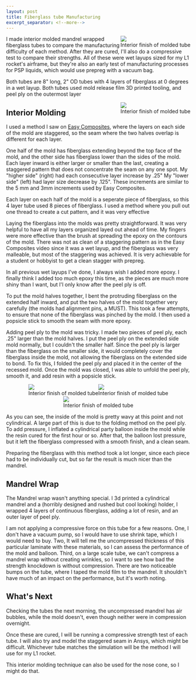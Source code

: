 ```yaml
---
layout: post
title: Fiberglass tube Manufacturing
excerpt_separator: <!--more-->
---
```


<div class="imgCptnBox" style="float:right">
<img src="{{ "assets/images/mold4.png" | relative_url }}" class="articleImgMain">
<figcaption class="articleCaption">Interior finish of molded tube</figcaption>
</div>

I made interior molded mandrel wrapped fiberglass tubes to compare the manufacturing difficulty of each method. After they are cured, I'll also do a compressive test to compare their strengths. All of these were wet layups sized for my L1 rocket's airframe, but they're also an early test of manufacturing processes for PSP liquids, which would use prepreg with a vacuum bag. 

<!--more-->

Both tubes are 8" long, 2" OD tubes with 4 layers of fiberglass at 0 degrees in a wet layup. Both tubes used mold release film 3D printed tooling, and peel ply on the outermost layer

<div class="imgCptnBox" style="float:right">
<img src="{{ "assets/images/mold1.png" | relative_url }}" class="articleImgMain">
<figcaption class="articleCaption">Interior finish of molded tube</figcaption>
</div>

## Interior Molding
I used a method I saw on <a href="https://www.easycomposites.co.uk/learning/split-mould-carbon-fibre-tube" class="link" target="_blank" rel="noopener noreferrer">Easy Composites</a>, where the layers on each side of the mold are staggered, so the seam where the two halves overlap is different for each layer. 

One half of the mold has fiberglass extending beyond the top face of the mold, and the other side has fiberglass lower than the sides of the mold. Each layer inward is either larger or smaller than the last, creating a staggered pattern that does not concentrate the seam on any one spot. My "higher side" (right) had each consecutive layer increase by .25"  My "lower side" (left) had layer size decrease by .125". These increments are similar to the 5 mm and 3mm increments used by Easy Composites.

Each layer on each half of the mold is a seperate piece of fiberglass, so this 4 layer tube used 8 pieces of fiberglass. I used a method where you pull out one thread to create a cut pattern, and it was very effective

Laying the fiberglass into the molds was pretty straightforward. It was very helpful to have all my layers organized layed out ahead of time. My fingers were more effective than the brush at spreading the epoxy on the contours of the mold. There was not as clean of a staggering pattern as in the Easy Composites video since it was a wet layup, and the fiberglass was very malleable, but most of the staggering was achieved. It is very achievable for a student or hobbyist to get a clean stagger with prepreg.

In all previous wet layups I've done, I always wish I added more epoxy. I finally think I added too much epoxy this time, as the pieces are much more shiny than I want, but I'l only know after the peel ply is off.

To put the mold halves together, I bent the protruding fiberglass on the extended half inward, and put the two halves of the mold together very carefully (the molds had alignment pins, a MUST). This took a few attempts, to ensure that none of the fiberglass was pinched by the mold. I then used a popsicle stick to smooth the seam with more epoxy. 

Adding peel ply to the mold was tricky. I made two pieces of peel ply, each .25" larger than the mold halves. I put the peel ply on the extended  side mold normally, but I couldn't the smaller half. Since the peel ply is larger than the fiberglass on the smaller side, it would completely cover the fiberglass inside the mold, not allowing the fiberglass on the extended side to bond. To fix this, I folded the peel ply and placed it in the center of the recessed mold. Once the mold was closed, I was able to unfold the peel ply, smooth it, and add resin with a popsicle stick. 

<div style="display:flex; justify-content:center; align-items:center; flex-wrap:wrap;">

<div class="imgCptnBox">
<img src="{{ "assets/images/mold2.png" | relative_url }}" class="articleImgMain">
<figcaption class="articleCaption">Interior finish of molded tube</figcaption>
</div>

<div class="imgCptnBox">
<img src="{{ "assets/images/mold3.png" | relative_url }}" class="articleImgMain">
<figcaption class="articleCaption">Interior finish of molded tube</figcaption>
</div>

<div class="imgCptnBox">
<img src="{{ "assets/images/mold4.png" | relative_url }}" class="articleImgMain">
<figcaption class="articleCaption">Interior finish of molded tube</figcaption>
</div>
</div>

As you can see, the inside of the mold is pretty wavy at this point and not cylindrical. A large part of this is due to the folding method on the peel ply. To add pressure, I inflated a cylindrical party balloon inside the mold while the resin cured for the first hour or so. After that, the balloon lost pressure, but it left the fiberglass compressed with a smooth finish, and a clean seam.

Preparing the fiberglass with this method took a lot longer, since each piece had to be individually cut, but so far the result is much nicer than the mandrel.

## Mandrel Wrap
The Mandrel wrap wasn't anything special. I 3d printed a cylindrical mandrel and a (horribly designed and rushed but cool looking) holder, I wrapped 4 layers of continuous fiberglass, adding a lot of resin, and an outer layer of peel ply.

I am not applying a compressive force on this tube for a few reasons. One, I don't have a vacuum pump, so I would have to use shrink tape, which I would need to buy. Two, It will tell me the uncompressed thickness of this particular laminate with these materials, so I can assess the performance of the mold and balloon. Third, on a large scale tube, we can't compress a mandrel wrap without creating wrinkles, so I want to see how bad the strength knockdown is without compression. There are two noticeable bumps on the tube, where I taped the mold film to the mandrel. It shouldn't have much of an impact on the performance, but it's worth noting. 

## What's Next

Checking the tubes the next morning, the uncompressed mandrel has air bubbles, while the mold doesn't, even though neither were in compression overnight.

Once these are cured, I will be running a compressive strength test of each tube. I will also try and model the staggered seam in Ansys, which might be difficult. Whichever tube matches the simulation will be the method I will use for my L1 rocket.

This interior molding technique can also be used for the nose cone, so I might do that.